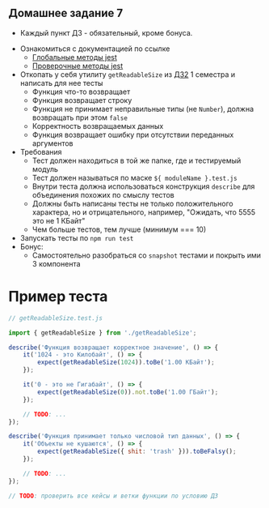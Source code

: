 ## Домашнее задание 7

* Каждый пункт ДЗ - обязательный, кроме бонуса.

- Ознакомиться с документацией по ссылке
   - [Глобальные методы jest](https://jestjs.io/docs/en/api)
   - [Проверочные методы jest](https://jestjs.io/docs/en/expect)
- Откопать у себя утилиту `getReadableSize` из [ДЗ2](https://github.com/frontend-track-mail-ru/tt-fullstack/blob/master/1sem/front/lesson-2/homework.md) 1 семестра и написать для нее тесты
   - Функция что-то возвращает
   - Функция возвращает строку
   - Функция не принимает неправильные типы (не `Number`), должна возвращать при этом `false`
   - Корректность возвращаемых данных
   - Функция возвращает ошибку при отсутствии переданных аргументов
- Требования
   - Тест должен находиться в той же папке, где и тестируемый модуль
   - Тест должен называться по маске `${ moduleName }.test.js`
   - Внутри теста должна использоваться конструкция `describe` для объединения похожих по смыслу тестов
   - Должны быть написаны тесты не только положительного характера, но и отрицательного, например, "Ожидать, что 5555 это не 1 КБайт"
   - Чем больше тестов, тем лучше (минимум === 10)
- Запускать тесты по `npm run test`
- Бонус:
   - Самостоятельно разобраться со `snapshot` тестами и покрыть ими 3 компонента


# Пример теста

```javascript
// getReadableSize.test.js

import { getReadableSize } from './getReadableSize';

describe('Функция возвращает корректное значение', () => {
	it('1024 - это Килобайт', () => {
		expect(getReadableSize(1024)).toBe('1.00 КБайт');
	});

	it('0 - это не Гигабайт', () => {
		expect(getReadableSize(0)).not.toBe('1.00 ГБайт');
	});

	// TODO: ...
});

describe('Функция принимает только числовой тип данных', () => {
	it('Объекты не кушаются', () => {
		expect(getReadableSize({ shit: 'trash' })).toBeFalsy();
	});

	// TODO: ...
});

// TODO: проверить все кейсы и ветки функции по условию ДЗ

```